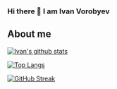 ### Hi there 👋 I am Ivan Vorobyev
## About me

[![Ivan's github stats](https://github-readme-stats.vercel.app/api?username=ivorob&show_icons=true&theme=dark)](https://github.com/ivorob/github-readme-stats)

[![Top Langs](https://github-readme-stats.vercel.app/api/top-langs/?username=ivorob&layout=compact&show_icons=true&theme=dark)](https://github.com/ivorob/github-readme-stats)

[![GitHub Streak](https://github-readme-streak-stats.herokuapp.com?user=ivorob&theme=dark)](https://git.io/streak-stats)

<!--
**ivorob/ivorob** is a ✨ _special_ ✨ repository because its `README.md` (this file) appears on your GitHub profile.

Here are some ideas to get you started:

- 🔭 I’m currently working on ...
- 🌱 I’m currently learning ...
- 👯 I’m looking to collaborate on ...
- 🤔 I’m looking for help with ...
- 💬 Ask me about ...
- 📫 How to reach me: ...
- 😄 Pronouns: ...
- ⚡ Fun fact: ...
-->
